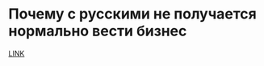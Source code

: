 # Почему с русскими не получается нормально вести бизнес



[LINK](https://varlamov.ru/2072062.html)